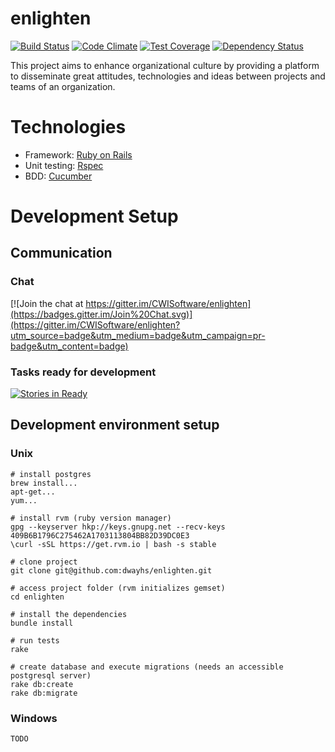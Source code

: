 # enlighten

[![Build Status](https://travis-ci.org/CWISoftware/enlighten.svg?branch=master)](https://travis-ci.org/CWISoftware/enlighten)
[![Code Climate](https://codeclimate.com/github/CWISoftware/enlighten/badges/gpa.svg)](https://codeclimate.com/github/CWISoftware/enlighten)
[![Test Coverage](https://codeclimate.com/github/CWISoftware/enlighten/badges/coverage.svg)](https://codeclimate.com/github/CWISoftware/enlighten/coverage)
[![Dependency Status](https://gemnasium.com/CWISoftware/enlighten.svg)](https://gemnasium.com/CWISoftware/enlighten)


This project aims to enhance organizational culture by providing a platform to disseminate great attitudes, technologies and ideas between projects and teams of an organization.

# Technologies
* Framework: [Ruby on Rails](http://guides.rubyonrails.org/)
* Unit testing: [Rspec](http://rspec.info/)
* BDD: [Cucumber](https://cucumber.io/)

# Development Setup

## Communication

### Chat

[![Join the chat at https://gitter.im/CWISoftware/enlighten](https://badges.gitter.im/Join%20Chat.svg)](https://gitter.im/CWISoftware/enlighten?utm_source=badge&utm_medium=badge&utm_campaign=pr-badge&utm_content=badge)

### Tasks ready for development

[![Stories in Ready](https://badge.waffle.io/CWISoftware/enlighten.png?label=ready&title=Ready)](https://waffle.io/CWISoftware/enlighten)

## Development environment setup

### Unix
```
# install postgres
brew install...
apt-get...
yum...

# install rvm (ruby version manager)
gpg --keyserver hkp://keys.gnupg.net --recv-keys 409B6B1796C275462A1703113804BB82D39DC0E3
\curl -sSL https://get.rvm.io | bash -s stable

# clone project
git clone git@github.com:dwayhs/enlighten.git

# access project folder (rvm initializes gemset)
cd enlighten

# install the dependencies
bundle install

# run tests
rake

# create database and execute migrations (needs an accessible postgresql server)
rake db:create
rake db:migrate
```

### Windows

```
TODO
```
